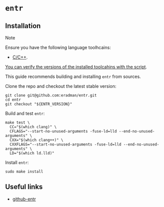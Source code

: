 # `entr`

## Installation

> [!NOTE]
>
> Ensure you have the following language toolhcains:
> - [C/C++](../../system-setup/toolchains/llvm/README.md).
>
> [You can verify the versions of the installed toolcahins with the script](../../system-setup/toolchains/README.md#verify-versions-of-the-installed-toolchains).

This guide recommends building and installing `entr` from sources.

Clone the repo and checkout the latest stable version:

```shell
git clone git@github.com:eradman/entr.git
cd entr
git checkout "${ENTR_VERSION}"
```

Build and test `entr`:

```shell
make test \
  CC="$(which clang)" \
  CFLAGS="--start-no-unused-arguments -fuse-ld=lld --end-no-unused-arguments" \
  CXX="$(which clang++)" \
  CXXFLAGS="--start-no-unused-arguments -fuse-ld=lld --end-no-unused-arguments" \
  LD="$(which ld.lld)"
```

Install `entr`:

```shell
sudo make install
```

## Useful links

- [github-entr][github-entr]

[github-entr]: <https://github.com/eradman/entr>
